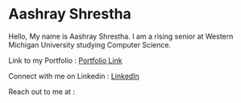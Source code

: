 # Aashray Shrestha

Hello, My name is Aashray Shrestha. I am a rising senior at Western Michigan University studying Computer Science.

Link to my Portfolio : <a href = "https://aashraysth.web.app/"> Portfolio Link </a>

Connect with me on Linkedin : <a href = "https://www.linkedin.com/in/aashrayshrestha/"> LinkedIn </a>

Reach out to me at : 

